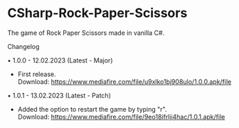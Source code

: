 # CSharp-Rock-Paper-Scissors
The game of Rock Paper Scissors made in vanilla C#.

Changelog

• 1.0.0 - 12.02.2023 (Latest - Major)
- First release.\
Download: https://www.mediafire.com/file/u9xlko1bj908ulo/1.0.0.apk/file

• 1.0.1 - 13.02.2023 (Latest - Patch)
- Added the option to restart the game by typing "r".\
Download: https://www.mediafire.com/file/9eo18ifrlji4hac/1.0.1.apk/file
